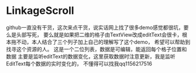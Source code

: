 # LinkageScroll
github一直没有干货，这次来点干货，说实话网上找了很多demo感觉都很坑，要么是头部写死，
要么就是如果把二维的格子由TextView改成editText会很卡，根本拖不动，本人结合了三个列子加上自己的理解写了这个demo，
希望可以帮助到找寻这个资源的人。
这是一个二位列表，数据是可编辑，能返回每个格子位置和数据
主要是监听editText的数据变化，这里获取数据时注意更新，我是监听EditText每个数据的实时变化的，
不懂得可以找我qq1156217516
